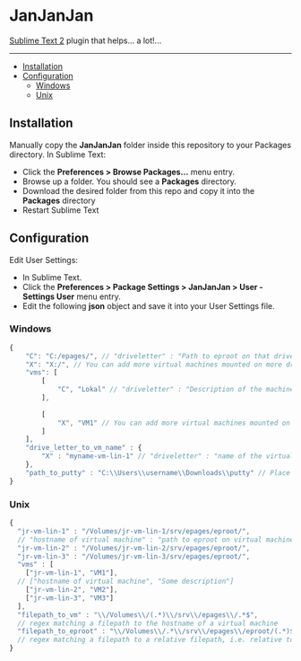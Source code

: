 JanJanJan
=================

[Sublime Text 2](http://www.sublimetext.com/2) plugin that helps... a lot!...

---

- [Installation](#installation)
- [Configuration](#configuration)
  - [Windows](#windows)
  - [Unix](#unix)


Installation
------------
Manually copy the **JanJanJan** folder inside this repository to your Packages directory. In Sublime Text:

* Click the **Preferences > Browse Packages…** menu entry.
* Browse up a folder. You should see a **Packages** directory.
* Download the desired folder from this repo and copy it into the **Packages** directory
* Restart Sublime Text

Configuration
--------------
Edit User Settings:
* In Sublime Text. 
* Click the **Preferences > Package Settings > JanJanJan > User - Settings User** menu entry.
* Edit the following **json** object and save it into your User Settings file.
### Windows
``` js
{
    "C": "C:/epages/", // "driveletter" : "Path to eproot on that drive"
    "X": "X:/", // You can add more virtual machines mounted on more drives here.
    "vms": [
        [
            "C", "Lokal" // "driveletter" : "Description of the machine mounted on the driveletter"
        ],
    
        [
            "X", "VM1" // You can add more virtual machines mounted on more drives here.
        ]
    ],
    "drive_letter_to_vm_name" : {
    	"X" : "myname-vm-lin-1" // "driveletter" : "name of the virtual machine on the nextwork"
    },
    "path_to_putty" : "C:\\Users\\username\\Downloads\\putty" // Place the path to your putty folder here.
}
```
### Unix
``` js
{
  "jr-vm-lin-1" : "/Volumes/jr-vm-lin-1/srv/epages/eproot/", 
  // "hostname of virtual machine" : "path to eproot on virtual machine on your file system"
  "jr-vm-lin-2" : "/Volumes/jr-vm-lin-2/srv/epages/eproot/",
  "jr-vm-lin-3" : "/Volumes/jr-vm-lin-3/srv/epages/eproot/",
  "vms" : [
    ["jr-vm-lin-1", "VM1"],
  // ["hostname of virtual machine", "Some description"]
    ["jr-vm-lin-2", "VM2"],
    ["jr-vm-lin-3", "VM3"]
  ],
  "filepath_to_vm" : "\\/Volumes\\/(.*)\\/srv\\/epages\\/.*$",
  // regex matching a filepath to the hostname of a virtual machine
  "filepath_to_eproot" : "\\/Volumes\\/.*\\/srv\\/epages\\/eproot/(.*)$", // used for ExecFileCommandOnVmCommand
  // regex matching a filepath to a relative filepath, i.e. relative to eproot.
}
```


